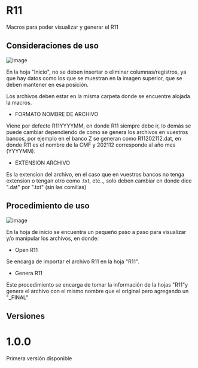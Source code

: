 # R11

Macros para poder visualizar y generar el R11 

## Consideraciones de uso

![image](https://user-images.githubusercontent.com/36990078/150664965-30405836-3a35-4865-9223-7154c545732d.png)


En la hoja "Inicio", no se deben insertar o eliminar columnas/registros, ya que hay datos como los que se muestran en la imagen superior, 
que se deben mantener en esa posición.

Los archivos deben estar en la misma carpeta donde se encuentre alojada la macros.

* FORMATO NOMBRE DE ARCHIVO

Viene por defecto R11YYYYMM, en donde R11 siempre debe ir, lo demás se puede cambiar dependiendo de como se genera los archivos en vuestros bancos,
por ejemplo en el banco Z se generan como R11202112.dat, en donde R11 es el nombre de la CMF y 202112 corresponde al año mes (YYYYMM).


* EXTENSION ARCHIVO

Es la extension del archivo, en el caso que en vuestros bancos no tenga extension o tengan otro como .txt, etc.., solo deben cambiar en donde dice ".dat" por ".txt" (sin las comillas)



## Procedimiento de uso

![image](https://user-images.githubusercontent.com/36990078/150664977-94f0fa82-6b84-4a4a-909a-70b7a9fcd5b2.png)


En la hoja de inicio se encuentra un pequeño paso a paso para visualizar y/o manipular los archivos, en donde:

*  Open R11

Se encarga de importar el archivo R11 en la hoja "R11".

*  Genera R11

Este procedimiento se encarga de tomar la información de la hojas "R11"y genera el archivo con el mismo nombre que el original pero agregando un "_FINAL"

## Versiones

# 1.0.0

Primera versión disponible
